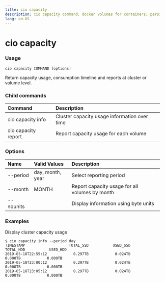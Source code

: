 ```yaml
---
title: cio capacity
description: cio capacity command; docker volumes for containers; persistent volumes for pods
lang: en-US
---
```


# cio capacity

<h3>Usage</h3>

`cio capacity COMMAND [options]`

Return capacity usage, consumption timeline and reports at cluster or volume level.

<h3>Child commands</h3>

| Command             | Description                                  |
|:--------------------|:---------------------------------------------|
| cio capacity info   | Cluster capacity usage information over time |
| cio capacity report | Report capacity usage for each volume        |

<h3>Options</h3>

| Name         | Valid Values      | Description                                    |
|:-------------|:------------------|:-----------------------------------------------|
| --period     | day, month, year  | Select reporting period                        |
| --month      | MONTH             | Report capacity usage for all volumes by month |
| --nounits    |                   | Display information using byte units           |

<h3>Examples</h3>

Display cluster capacity usage

```
$ cio capacity info --period day
TIMESTAMP                    TOTAL_SSD           USED_SSD          TOTAL_HDD           USED_HDD
2019-05-18T22:55:12            0.297TB            0.024TB            0.000TB            0.000TB
2019-05-18T23:00:12            0.297TB            0.024TB            0.000TB            0.000TB
2019-05-18T23:05:12            0.297TB            0.024TB            0.000TB            0.000TB
```
